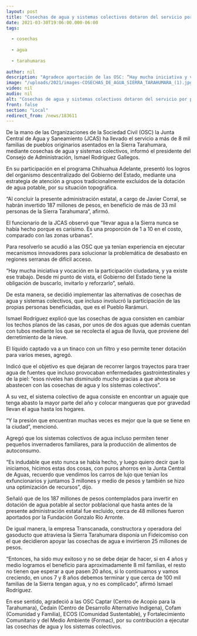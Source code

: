```yaml
---
layout: post
title: "Cosechas de agua y sistemas colectivos dotaron del servicio por primera vez a 8 mil familias en la Sierra Tarahumara"
date: 2021-03-30T19:06:00.000-06:00
tags:
  
  - cosechas
  
  - agua
  
  - tarahumaras
  
author: nil
description: "Agradece aportación de las OSC: “Hay mucha iniciativa y vocación en la participación ciudadana, el Gobierno del Estado tiene la obligación de buscarlo, invitarlo y reforzarlo”"
image: "/uploads/2021/images-COSECHAS_DE_AGUA_SIERRA_TARAHUMARA_(1).jpg"
video: nil
audio: nil
alt: "Cosechas de agua y sistemas colectivos dotaron del servicio por primera vez a 8 mil familias en la Sierra Tarahumara"
front: false
section: "Local"
redirect_from: /news/183611
---
```


De la mano de las Organizaciones de la Sociedad Civil (OSC) la Junta Central de Agua y Saneamiento (JCAS) ha llevado el servicio a más de 8 mil familias de pueblos originarios asentados en la Sierra Tarahumara, mediante cosechas de agua y sistemas colectivos, informó el presidente del Consejo de Administración, Ismael Rodríguez Gallegos.  

En su participación en el programa Chihuahua Adelante, presentó los logros del organismo descentralizado del Gobierno del Estado, mediante una estrategia de atención a grupos tradicionalmente excluidos de la dotación de agua potable, por su situación topográfica.

“Al concluir la presente administración estatal, a cargo de Javier Corral, se habrán invertido 187 millones de pesos, en beneficio de más de 33 mil personas de la Sierra Tarahumara”, afirmó.

El funcionario de la JCAS observó que “llevar agua a la Sierra nunca se había hecho porque es carísimo. Es una proporción de 1 a 10 en el costo, comparado con las zonas urbanas”.

Para resolverlo se acudió a las OSC que ya tenían experiencia en ejecutar mecanismos innovadores para solucionar la problemática de desabasto en regiones serranas de difícil acceso.

“Hay mucha iniciativa y vocación en la participación ciudadana, y ya existe ese trabajo. Desde mi punto de vista, el Gobierno del Estado tiene la obligación de buscarlo, invitarlo y reforzarlo”, señaló.

De esta manera, se decidió implementar las alternativas de cosechas de agua y sistemas colectivos, que incluso involucró la participación de las propias personas beneficiadas, que es el Pueblo Rarámuri.

Ismael Rodríguez explicó que las cosechas de agua consisten en cambiar los techos planos de las casas, por unos de dos aguas que además cuentan con tubos mediante los que se recolecta el agua de lluvia, que proviene del derretimiento de la nieve.

El líquido captado va a un tinaco con un filtro y eso permite tener dotación para varios meses, agregó.

Indicó que el objetivo es que dejaran de recorrer largos trayectos para traer agua de fuentes que incluso provocaban enfermedades gastrointestinales y de la piel: “esos niveles han disminuido mucho gracias a que ahora se abastecen con las cosechas de agua y los sistemas colectivos”.

A su vez, el sistema colectivo de agua consiste en encontrar un aguaje que tenga abasto la mayor parte del año y colocar mangueras que por gravedad llevan el agua hasta los hogares.

“Y la presión que encuentran muchas veces es mejor que la que se tiene en la ciudad”, mencionó.

Agregó que los sistemas colectivos de agua incluso permiten tener pequeños invernaderos familiares, para la producción de alimentos de autoconsumo.

“Es indudable que esto nunca se había hecho, y luego quiero decir que lo iniciamos, hicimos estas dos cosas, con puros ahorros en la Junta Central de Aguas, recuerdo que vendimos los carros de lujo que tenían los exfuncionarios y juntamos 3 millones y medio de pesos y también se hizo una optimización de recursos”, dijo.

Señaló que de los 187 millones de pesos contemplados para invertir en dotación de agua potable al sector poblacional que hasta antes de la presente administración estatal fue excluido, cerca de 48 millones fueron aportados por la Fundación Gonzalo Río Arronte.

De igual manera, la empresa Transcanada, constructora y operadora del gasoducto que atraviesa la Sierra Tarahumara disponía un Fideicomiso con el que decidieron apoyar las cosechas de agua e invirtieron 25 millones de pesos.

“Entonces, ha sido muy exitoso y no se debe dejar de hacer, si en 4 años y medio logramos el beneficio para aproximadamente 8 mil familias, el resto no tienen que esperar a que pasen 20 años, si lo continuamos y vamos creciendo, en unos 7 y 8 años debemos terminar y que cerca de 100 mil familias de la Sierra tengan agua, y no es complicado”, afirmó Ismael Rodríguez.

En ese sentido, agradeció a las OSC Captar (Centro de Acopio para la Tarahumara), Cedain (Centro de Desarrollo Alternativo Indígena), Cofam (Comunidad y Familia), ECOS (Comunidad Sustentable), y Fortalecimiento Comunitario y del Medio Ambiente (Formac), por su contribución a ejecutar las cosechas de agua y los sistemas colectivos.